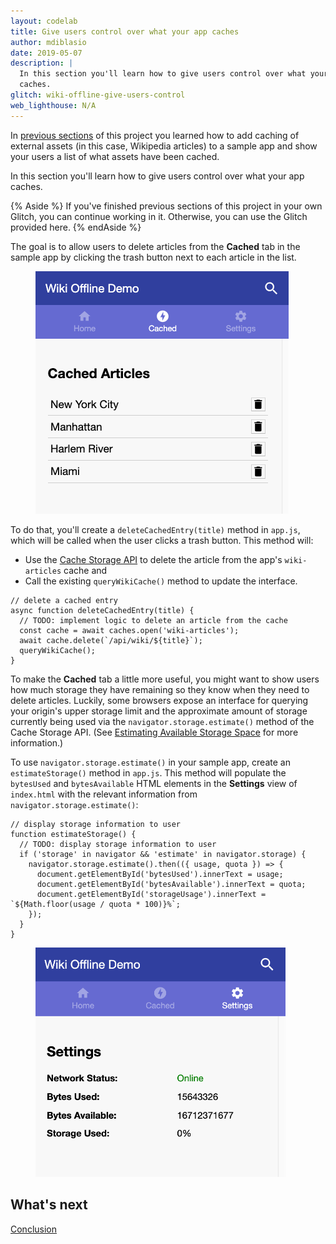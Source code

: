 ```yaml
---
layout: codelab
title: Give users control over what your app caches
author: mdiblasio
date: 2019-05-07
description: |
  In this section you'll learn how to give users control over what your app
  caches.
glitch: wiki-offline-give-users-control
web_lighthouse: N/A
---
```


In [previous sections](../codelab-reliability-overview/) of this project you
learned how to add caching of external assets (in this case, Wikipedia
articles) to a sample app and show your users a list of what assets have been
cached.

In this section you'll learn how to give users control over what your app
caches.

{% Aside %}
If you've finished previous sections of this project in your own Glitch, you
can continue working in it. Otherwise, you can use the Glitch provided here.
{% endAside %}

The goal is to allow users to delete articles from the __Cached__ tab
in the sample app by clicking the trash button next to each article in the list.

<figure class="w-figure w-figure--center">
  <img class="w-screenshot" src="./article-list.png" alt="A screenshot
  showing the list of cached articles in the sample app.">
</figure>

To do that, you'll create a `deleteCachedEntry(title)` method in `app.js`,
which will be called when the user clicks a trash button. This method will:

+  Use the
[Cache Storage API](https://developers.google.com/web/fundamentals/instant-and-offline/web-storage/cache-api)
to delete the article from the app's `wiki-articles` cache and
+  Call the existing `queryWikiCache()` method to update the interface.

```js/3-5/2
// delete a cached entry
async function deleteCachedEntry(title) {
  // TODO: implement logic to delete an article from the cache
  const cache = await caches.open('wiki-articles');
  await cache.delete(`/api/wiki/${title}`);
  queryWikiCache();
}
```

To make the __Cached__ tab a little more useful, you might want to show users
how much storage they have remaining so they know when they need to delete
articles. Luckily, some browsers expose an interface for querying your origin's
upper storage limit and the approximate amount of storage currently being used
via the `navigator.storage.estimate()` method of the Cache Storage API. (See
[Estimating Available Storage Space](https://developers.google.com/web/updates/2017/08/estimating-available-storage-space)
for more information.)

To use `navigator.storage.estimate()` in your sample app, create an
`estimateStorage()` method in `app.js`. This method will populate the
`bytesUsed` and `bytesAvailable` HTML elements in the __Settings__ view of
`index.html` with the relevant information from `navigator.storage.estimate()`:

```js/3-9/2
// display storage information to user
function estimateStorage() {
  // TODO: display storage information to user
  if ('storage' in navigator && 'estimate' in navigator.storage) {
    navigator.storage.estimate().then(({ usage, quota }) => {
      document.getElementById('bytesUsed').innerText = usage;
      document.getElementById('bytesAvailable').innerText = quota;
      document.getElementById('storageUsage').innerText = `${Math.floor(usage / quota * 100)}%`;
    });
  }
}
```

<figure class="w-figure w-figure--center">
  <img class="w-screenshot" src="./image-display-storage-info.png" alt="A
  screenshot of the sample app's Settings view showing storage information."
  style="max-width: 400px">
</figure>



## What's next
[Conclusion](../codelab-reliability-conclusion/)
